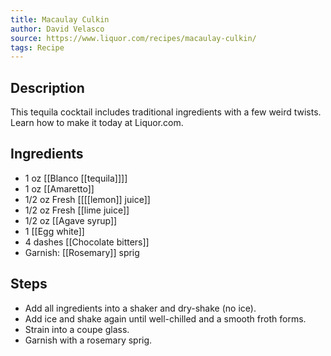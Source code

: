 ```yaml
---
title: Macaulay Culkin
author: David Velasco
source: https://www.liquor.com/recipes/macaulay-culkin/
tags: Recipe
---
```

## Description
This tequila cocktail includes traditional ingredients with a few weird twists. Learn how to make it today at Liquor.com.
## Ingredients
- 1 oz [[Blanco [[tequila]]]]
- 1 oz [[Amaretto]]
- 1/2 oz Fresh [[[[lemon]] juice]] 
- 1/2 oz Fresh [[lime juice]] 
- 1/2 oz [[Agave syrup]]
- 1 [[Egg white]]
- 4 dashes [[Chocolate bitters]]
- Garnish: [[Rosemary]] sprig
## Steps
- Add all ingredients into a shaker and dry-shake (no ice).
- Add ice and shake again until well-chilled and a smooth froth forms.
- Strain into a coupe glass.
- Garnish with a rosemary sprig.